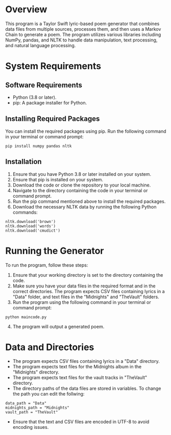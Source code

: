 # Overview
This program is a Taylor Swift lyric-based poem generator that combines data files from multiple sources, processes them, and then uses a Markov Chain to generate a poem. The program utilizes various libraries including NumPy, pandas, and NLTK to handle data manipulation, text processing, and natural language processing.

# System Requirements

## Software Requirements
- Python (3.8 or later).
- pip: A package installer for Python.

## Installing Required Packages
You can install the required packages using pip. Run the following command in your terminal or command prompt:
```
pip install numpy pandas nltk
```

## Installation
1. Ensure that you have Python 3.8 or later installed on your system.
2. Ensure that pip is installed on your system.
3. Download the code or clone the repository to your local machine.
4. Navigate to the directory containing the code in your terminal or command prompt.
5. Run the pip command mentioned above to install the required packages.
6. Download the necessary NLTK data by running the following Python commands:
```
nltk.download('brown')
nltk.download('words')
nltk.download('cmudict')
```

# Running the Generator
To run the program, follow these steps:
1. Ensure that your working directory is set to the directory containing the code.
2. Make sure you have your data files in the required format and in the correct directories. The program expects CSV files containing lyrics in a "Data" folder, and text files in the "Midnights" and "TheVault" folders.
3. Run the program using the following command in your terminal or command prompt:
```
python maincode.py
```
4. The program will output a generated poem.

# Data and Directories
- The program expects CSV files containing lyrics in a "Data" directory.
- The program expects text files for the Midnights album in the "Midnights" directory.
- The program expects text files for the vault tracks in "TheVault" directory.
- The directory paths of the data files are stored in variables. To change the path you can edit the follwing:
```
data_path = "Data"
midnights_path = "Midnights"
vault_path = "TheVault"
```
- Ensure that the text and CSV files are encoded in UTF-8 to avoid encoding issues.

